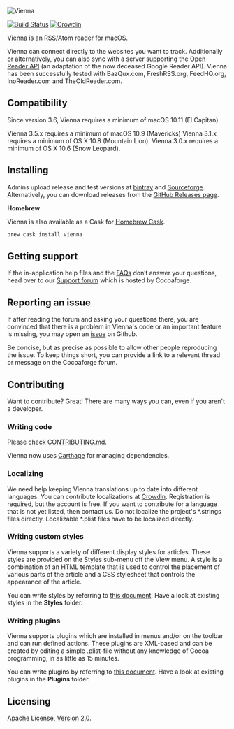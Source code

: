 ![Vienna](https://vienna-rss.sourceforge.io/img/vienna_logo.png)

[![Build Status](https://travis-ci.org/ViennaRSS/vienna-rss.svg?branch=master)](https://travis-ci.org/ViennaRSS/vienna-rss)
[![Crowdin](https://d322cqt584bo4o.cloudfront.net/vienna-rss/localized.svg)](https://crowdin.com/project/vienna-rss)

[Vienna](https://www.vienna-rss.com) is an RSS/Atom reader for macOS.

Vienna can connect directly to the websites you want to track.
Additionally or alternatively, you can also sync with a server supporting the [Open Reader API](http://rss-sync.github.io/Open-Reader-API/rssconsensus/) (an adaptation of the now deceased Google Reader API). Vienna has been successfully tested with BazQux.com, FreshRSS.org, FeedHQ.org, InoReader.com and TheOldReader.com.


Compatibility
-------------

Since version 3.6, Vienna requires a minimum of macOS 10.11 (El Capitan).

Vienna 3.5.x requires a minimum of macOS 10.9 (Mavericks)
Vienna 3.1.x requires a minimum of OS X 10.8 (Mountain Lion).
Vienna 3.0.x requires a minimum of OS X 10.6 (Snow Leopard).


Installing
----------

Admins upload release and test versions at [bintray](https://bintray.com/viennarss/vienna-rss/vienna-rss/) and [Sourceforge](https://sourceforge.net/projects/vienna-rss/files/).  
Alternatively, you can download releases from the [GitHub Releases page](https://github.com/ViennaRSS/vienna-rss/releases).

**Homebrew**

Vienna is also available as a Cask for [Homebrew Cask](https://github.com/phinze/homebrew-cask).
```bash
brew cask install vienna
```

Getting support
---------------

If the in-application help files and the [FAQs](https://www.vienna-rss.com/faq.html) don’t answer your questions, head over to our [Support forum](https://forums.cocoaforge.com/viewforum.php?f=18) which is hosted by Cocoaforge.

Reporting an issue
------------------

If after reading the forum and asking your questions there, you are convinced that there is a problem in Vienna's code or an important feature is missing, you may open an [issue](https://github.com/ViennaRSS/vienna-rss/issues?direction=desc&sort=created&state=open) on Github.

Be concise, but as precise as possible to allow other people reproducing the issue. To keep things short, you can provide a link to a relevant thread or message on the Cocoaforge forum.

Contributing
------------

Want to contribute? Great! There are many ways you can, even if you aren't a developer.

### Writing code

Please check [CONTRIBUTING.md](CONTRIBUTING.md).

Vienna now uses [Carthage](https://github.com/Carthage/Carthage) for managing dependencies.

### Localizing ###

We need help keeping Vienna translations up to date into different languages. You can contribute localizations at [Crowdin](https://crowdin.com/project/vienna-rss). Registration is required, but the account is free. If you want to contribute for a language that is not yet listed, then contact us. Do not localize the project's \*.strings files directly. Localizable \*.plist files have to be localized directly.

### Writing custom styles

Vienna supports a variety of different display styles for articles. These styles are provided on the Styles sub-menu off the View menu. A style is a combination of an HTML template that is used to control the placement of various parts of the article and a CSS stylesheet that controls the appearance of the article.

You can write styles by referring to [this document](https://www.vienna-rss.com/extras/creating-custom-styles/). Have a look at existing styles in the __Styles__ folder.

### Writing plugins

Vienna supports plugins which are installed in menus and/or on the toolbar and can run defined actions. These plugins are XML-based and can be created by editing a simple .plist-file without any knowledge of Cocoa programming, in as little as 15 minutes.

You can write plugins by referring to [this document](https://www.vienna-rss.com/development/creating-plugins-for-vienna-2-5/). Have a look at existing plugins in the __Plugins__ folder.

Licensing
---------

[Apache License, Version 2.0](LICENCE.md).
